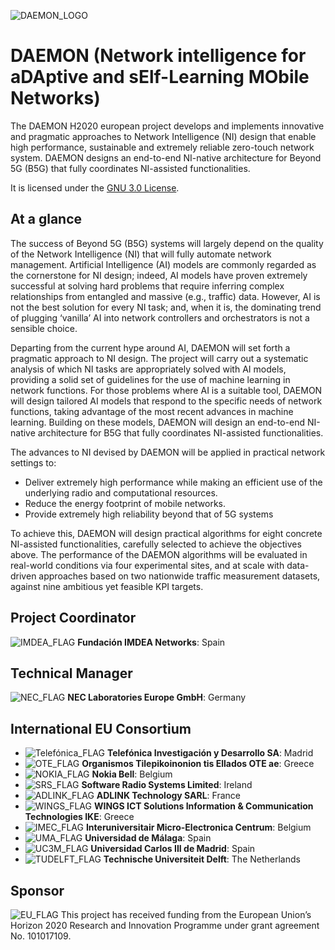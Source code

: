 ![DAEMON_LOGO](https://h2020daemon.eu/wp-content/uploads/2021/01/cropped-daemonlogo-300x80-1.png)

# DAEMON (Network intelligence for aDAptive and sElf-Learning MObile Networks)


The DAEMON H2020 european project develops and implements innovative and pragmatic approaches to Network Intelligence (NI) design that enable high performance, sustainable and extremely reliable zero-touch network system. DAEMON designs an end-to-end NI-native architecture for Beyond 5G (B5G) that fully coordinates NI-assisted functionalities.

It is licensed under the [GNU 3.0 License](https://github.com/danieljmg/Nemo_tool/blob/master/LICENSE.txt).


## At a glance


The success of Beyond 5G (B5G) systems will largely depend on the quality of the Network Intelligence (NI) that will fully automate network management. Artificial Intelligence (AI) models are commonly regarded as the cornerstone for NI design; indeed, AI models have proven extremely successful at solving hard problems that require inferring complex relationships from entangled and massive (e.g., traffic) data. However, AI is not the best solution for every NI task; and, when it is, the dominating trend of plugging ‘vanilla’ AI into network controllers and orchestrators is not a sensible choice.

Departing from the current hype around AI, DAEMON will set forth a pragmatic approach to NI design. The project will carry out a systematic analysis of which NI tasks are appropriately solved with AI models, providing a solid set of guidelines for the use of machine learning in network functions. For those problems where AI is a suitable tool, DAEMON will design tailored AI models that respond to the specific needs of network functions, taking advantage of the most recent advances in machine learning. Building on these models, DAEMON will design an end-to-end NI-native architecture for B5G that fully coordinates NI-assisted functionalities.

The advances to NI devised by DAEMON will be applied in practical network settings to:

- Deliver extremely high performance while making an efficient use of the underlying radio and computational resources.
- Reduce the energy footprint of mobile networks.
- Provide extremely high reliability beyond that of 5G systems

To achieve this, DAEMON will design practical algorithms for eight concrete NI-assisted functionalities, carefully selected to achieve the objectives above. The performance of the DAEMON algorithms will be evaluated in real-world conditions via four experimental sites, and at scale with data-driven approaches based on two nationwide traffic measurement datasets, against nine ambitious yet feasible KPI targets.


## Project Coordinator


![IMDEA_FLAG](https://h2020daemon.eu/wp-content/uploads/2021/01/IMDEA250100.png) **Fundación IMDEA Networks**: Spain


## Technical Manager


![NEC_FLAG](https://h2020daemon.eu/wp-content/uploads/2021/01/NEChq250100.png) **NEC Laboratories Europe GmbH**: Germany


## International EU Consortium


- ![Telefónica_FLAG](https://h2020daemon.eu/wp-content/uploads/2021/01/telef250100.png)
   **Telefónica Investigación y Desarrollo SA**: Madrid
- ![OTE_FLAG](https://h2020daemon.eu/wp-content/uploads/2021/01/OTE250100.png) **Organismos Tilepikoinonion tis Ellados OTE ae**: Greece
- ![NOKIA_FLAG](https://h2020daemon.eu/wp-content/uploads/2021/01/NOKIA_250100.png) **Nokia Bell**: Belgium
- ![SRS_FLAG](https://h2020daemon.eu/wp-content/uploads/2021/01/srshq250100.png) **Software Radio Systems Limited**: Ireland
- ![ADLINK_FLAG](https://h2020daemon.eu/wp-content/uploads/2021/01/adlink250100.png) **ADLINK Technology SARL**: France
- ![WINGS_FLAG](https://h2020daemon.eu/wp-content/uploads/2021/01/wings250100.png) **WINGS ICT Solutions Information & Communication Technologies IKE**: Greece
- ![IMEC_FLAG](https://h2020daemon.eu/wp-content/uploads/2021/01/imec_logo_250_100.png) **Interuniversitair Micro-Electronica Centrum**: Belgium
- ![UMA_FLAG](https://h2020daemon.eu/wp-content/uploads/2021/01/uma250100.png) **Universidad de Málaga**: Spain
- ![UC3M_FLAG](https://h2020daemon.eu/wp-content/uploads/2021/01/UC3M250100.png) **Universidad Carlos III de Madrid**: Spain
- ![TUDELFT_FLAG](https://h2020daemon.eu/wp-content/uploads/2021/01/TUDelftLogo250100.png) **Technische Universiteit Delft**: The Netherlands


## Sponsor


![EU_FLAG](https://h2020daemon.eu/wp-content/uploads/2021/01/tinyeu.jpg) This project has received funding from the European Union’s Horizon 2020 Research and Innovation Programme under grant agreement No. 101017109.
